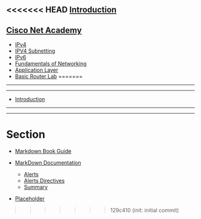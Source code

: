 <<<<<<< HEAD
[**Introduction**](Introduction/Introduction.md)
-------------------------------------
[**Cisco Net Academy**](CiscoNetAcademy/CiscoNetAcademy.md)
-------------------------------------
- [IPv4](IPV4/IPV4.md)
- [IPV4 Subnetting](IPV4_Subnetting/IPV4_Subnetting.md)
- [IPv6](IPv6/IPv6.md)
- [Fundamentals of Networking](Fundamentals_of_Networking/Fundamentals_of_Networking.md)
- [Application Layer](ApplicationLayer/ApplicationLayer.md)
- [Basic Router Lab](BasicRouterLab/BasicRouterLab.md)
=======

------------------------------------------------------
------------------------------------------------------

- [Introduction](Introduction/Introduction.md)

------------------------------------------------------
------------------------------------------------------

# Section

- [Markdown Book Guide](Markdown_Book_Guide/Markdown_Book_Guide.md)
  
- [MarkDown Documentation](Markdown_Doc/Markdown_Doc.md)
  - [Alerts](Markdown_Doc/Alerts.md)
  - [Alerts Directives](Markdown_Doc/Alerts_Directives.md)
  - [Summary](Markdown_Doc/summary.md) 
- [Placeholder]()
>>>>>>> 129c410 (init: initial commit)
